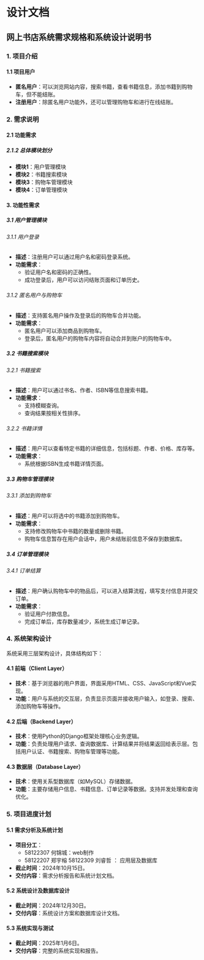 # 设计文档

## 网上书店系统需求规格和系统设计说明书

### 1. 项目介绍

#### 1.1 项目用户

- **匿名用户**：可以浏览网站内容，搜索书籍，查看书籍信息，添加书籍到购物车，但不能结账。
- **注册用户**：除匿名用户功能外，还可以管理购物车和进行在线结账。

### 2. 需求说明

#### 2.1 功能需求

##### 2.1.2 总体模块划分

- **模块1**：用户管理模块
- **模块2**：书籍搜索模块
- **模块3**：购物车管理模块
- **模块4**：订单管理模块

#### 3. 功能性需求

##### 3.1 用户管理模块

###### 3.1.1 用户登录

- **描述**：注册用户可以通过用户名和密码登录系统。
- **功能需求**：
    - 验证用户名和密码的正确性。
    - 成功登录后，用户可以访问结账页面和订单历史。

###### 3.1.2 匿名用户与购物车

- **描述**：支持匿名用户操作及登录后的购物车合并功能。
- **功能需求**：
    - 匿名用户可以添加商品到购物车。
    - 登录后，匿名用户的购物车内容将自动合并到账户的购物车中。

##### 3.2 书籍搜索模块

###### 3.2.1 书籍搜索

- **描述**：用户可以通过书名、作者、ISBN等信息搜索书籍。
- **功能需求**：
    - 支持模糊查询。
    - 查询结果按相关性排序。

###### 3.2.2 书籍详情

- **描述**：用户可以查看特定书籍的详细信息，包括标题、作者、价格、库存等。
- **功能需求**：
    - 系统根据ISBN生成书籍详情页面。

##### 3.3 购物车管理模块

###### 3.3.1 添加到购物车

- **描述**：用户可以将选中的书籍添加到购物车。
- **功能需求**：
    - 支持修改购物车中书籍的数量或删除书籍。
    - 购物车信息暂存在用户会话中，用户未结账前信息不保存到数据库。

##### 3.4 订单管理模块

###### 3.4.1 订单结算

- **描述**：用户确认购物车中的物品后，可以进入结算流程，填写支付信息并提交订单。
- **功能需求**：
    - 验证用户付款信息。
    - 完成订单后，库存数量减少，系统生成订单记录。

### 4. 系统架构设计

系统采用三层架构设计，具体结构如下：

#### 4.1 前端（Client Layer）

- **技术**：基于浏览器的用户界面，界面采用HTML、CSS、JavaScript和Vue实现。
- **功能**：用户与系统的交互层，负责显示页面并接收用户输入，如登录、搜索、添加购物车等操作。

#### 4.2 后端（Backend Layer）

- **技术**：使用Python的Django框架处理核心业务逻辑。
- **功能**：负责处理用户请求、查询数据库、计算结果并将结果返回给表示层。包括用户认证、书籍搜索、购物车管理等功能。

#### 4.3 数据层（Database Layer）

- **技术**：使用关系型数据库（如MySQL）存储数据。
- **功能**：主要存储用户信息、书籍信息、订单记录等数据。支持并发处理和查询优化。

### 5. 项目进度计划

#### 5.1 需求分析及系统计划

- **项目分工**：
    - 58122307 何锦城：web制作
    - 58122207 郑宇榕 58122309 刘睿哲 ： 应用层及数据库
- **截止时间**：2024年10月15日。
- **交付内容**：需求分析报告和系统计划文档。

#### 5.2 系统设计及数据库设计

- **截止时间**：2024年12月30日。
- **交付内容**：系统设计方案和数据库设计文档。

#### 5.3 系统实现与测试

- **截止时间**：2025年1月6日。
- **交付内容**：完整的系统实现和报告。